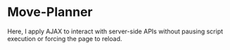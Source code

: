 # Move-Planner
Here, I apply AJAX  to interact with server-side APIs without pausing script execution or forcing the page to reload.
